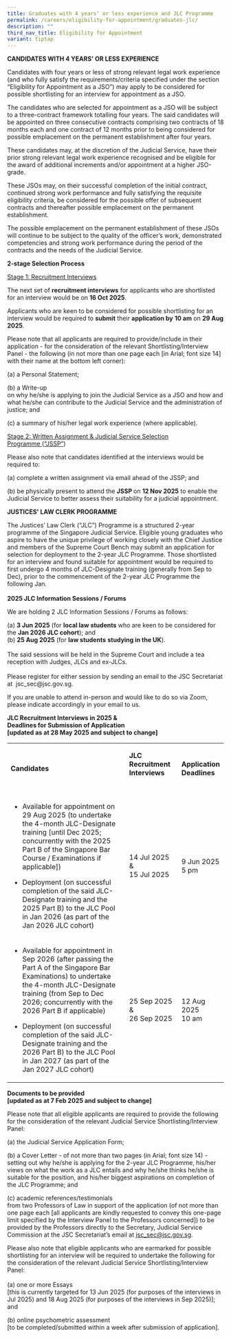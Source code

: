 ```yaml
---
title: Graduates with 4 years’ or less experience and JLC Programme
permalink: /careers/eligibility-for-appointment/graduates-jlc/
description: ""
third_nav_title: Eligibility for Appointment
variant: tiptap
---
```

<p><strong>CANDIDATES WITH 4 YEARS' OR LESS EXPERIENCE</strong>
</p>
<p>Candidates with four years or less of strong relevant legal work experience
(and who fully satisfy the requirements/criteria specified under the section
“Eligibility for Appointment as a JSO”) may apply to be considered for
possible shortlisting for an interview for appointment as a JSO.</p>
<p>The candidates who are selected for appointment as a JSO will be subject
to a three-contract framework totalling four years. The said candidates
will be appointed on three consecutive contracts comprising two contracts
of 18 months each and one contract of 12 months prior to being considered
for possible emplacement on the permanent establishment after four years.</p>
<p>These candidates may, at the discretion of the Judicial Service, have
their prior strong relevant legal work experience recognised and be eligible
for the award of additional increments and/or appointment at a higher JSO-grade.</p>
<p>These JSOs may, on their successful completion of the initial contract,
continued strong work performance and fully satisfying the requisite eligibility
criteria, be considered for the possible offer of subsequent contracts
and thereafter possible emplacement on the permanent establishment.</p>
<p>The possible emplacement on the permanent establishment of these JSOs
will continue to be subject to the quality of the officer’s work, demonstrated
competencies and strong work performance during the period of the contracts
and the needs of the Judicial Service.</p>
<p></p>
<p><strong>2-stage Selection Process</strong>
</p>
<p><u>Stage 1: Recruitment Interviews</u>
</p>
<p>The next set of <strong>recruitment interviews</strong> for applicants who
are shortlisted for an interview would be on <strong>16 Oct 2025</strong>.</p>
<p>Applicants who are keen to be considered for possible shortlisting for
an interview would be required to <strong>submit</strong> their <strong>application by</strong>  <strong>10 am</strong> on <strong>29 Aug 2025</strong>.</p>
<p>Please note that all applicants are required to provide/include in their
application - for the consideration of the relevant Shortlisting/Interview
Panel - the following (in not more than one page each [in Arial; font size
14] with their name at the bottom left corner):</p>
<p>(a) a Personal Statement;</p>
<p>(b) a Write-up
<br>on why he/she is applying to join the Judicial Service as a JSO and how
and what he/she can contribute to the Judicial Service and the administration
of justice; and</p>
<p>(c) a summary of his/her legal work experience (where applicable).</p>
<p><u>Stage 2: Written Assignment &amp; Judicial Service Selection Programme&nbsp;</u>(<u>“JSSP”</u>)</p>
<p>Please also note that candidates identified at the interviews would be
required to:</p>
<p>(a) complete a written assignment via email ahead of the JSSP; and</p>
<p>(b) be physically present to attend the <strong>JSSP </strong>on <strong>12 Nov 2025</strong> to
enable the Judicial Service to better assess their suitability for a judicial
appointment.</p>
<p></p>
<p><strong>JUSTICES' LAW CLERK PROGRAMME</strong>
</p>
<p>The Justices’ Law Clerk (“JLC”) Programme is a structured 2-year programme
of the Singapore Judicial Service. Eligible young graduates who aspire
to have the unique privilege of working closely with the Chief Justice
and members of the Supreme Court Bench may submit an application for selection
for deployment to the 2-year JLC Programme. Those shortlisted for an interview
and found suitable for appointment would be required to first undergo 4
months of JLC-Designate training (generally from Sep to Dec), prior to
the commencement of the 2-year JLC Programme the following Jan.
<br>
<br><strong>2025 JLC Information Sessions / Forums</strong>
</p>
<p>We are holding 2 JLC Information Sessions / Forums as follows:</p>
<p>(a) <strong>3 Jun 2025</strong> (for <strong>local law students</strong> who
are keen to be considered for the <strong>Jan 2026 JLC cohort</strong>);
and
<br>(b) <strong>25 Aug 2025</strong> (for <strong>law students</strong>  <strong>studying in the UK</strong>).
<br>
<br>The said sessions will be held in the Supreme Court and include a tea
reception with Judges, JLCs and ex-JLCs.
<br>
<br>Please register for either session by sending an email to the JSC Secretariat
at&nbsp;&nbsp;<a rel="noopener noreferrer nofollow" target="_blank">jsc_sec@jsc.gov.sg</a>.</p>
<p>If you are unable to attend in-person and would like to do so via Zoom,
please indicate accordingly in your email to us.
<br>
</p>
<p><strong>JLC Recruitment Interviews in 2025 &amp;<br>Deadlines for Submission of Application </strong>
<br><strong>[updated as at 28 May 2025 and subject to change]</strong>
</p>
<table style="minWidth: 75px">
<colgroup>
<col>
<col>
<col>
</colgroup>
<tbody>
<tr>
<td rowspan="1" colspan="1">
<p><strong>Candidates</strong>
</p>
</td>
<td rowspan="1" colspan="1">
<p><strong>JLC Recruitment Interviews<br><br></strong>
</p>
</td>
<td rowspan="1" colspan="1">
<p><strong>Application<br>Deadlines</strong>
</p>
</td>
</tr>
<tr>
<td rowspan="1" colspan="1">
<ul data-tight="true" class="tight">
<li>
<p>Available for appointment on 29 Aug 2025 (to undertake the 4-month JLC-Designate
training [until Dec 2025; concurrently with the 2025 Part B of the Singapore
Bar Course / Examinations if applicable])</p>
</li>
</ul>
<p></p>
<ul data-tight="true" class="tight">
<li>
<p>Deployment (on successful completion of the said JLC-Designate training
and the 2025 Part B) to the JLC Pool
<br>in Jan 2026 (as part of the Jan 2026 JLC cohort)</p>
</li>
</ul>
</td>
<td rowspan="1" colspan="1">
<p>14 Jul 2025 &amp;
<br>15 Jul 2025</p>
</td>
<td rowspan="1" colspan="1">
<p>9 Jun 2025
<br>5 pm</p>
</td>
</tr>
<tr>
<td rowspan="1" colspan="1">
<ul data-tight="true" class="tight">
<li>
<p>Available for appointment in Sep 2026 (after passing the Part A of the
Singapore Bar Examinations) to undertake the 4-month JLC-Designate training
(from Sep to Dec 2026; concurrently with the 2026 Part B if applicable)
<br>
</p>
</li>
<li>
<p>Deployment (on successful completion of the said JLC-Designate training
and the 2026 Part B) to the JLC Pool in Jan 2027 (as part of the Jan 2027
JLC cohort)</p>
</li>
</ul>
</td>
<td rowspan="1" colspan="1">
<p>25 Sep 2025 &amp;
<br>26 Sep 2025</p>
</td>
<td rowspan="1" colspan="1">
<p>12 Aug 2025
<br>10 am</p>
</td>
</tr>
</tbody>
</table>
<p></p>
<p><strong>Documents to be provided</strong>
<br><strong>[updated as at 7 Feb 2025 and subject to change]</strong>
</p>
<p>Please note that all eligible applicants are required to provide the following
for the consideration of the relevant Judicial Service Shortlisting/Interview
Panel:</p>
<p>(a) the Judicial Service Application Form;</p>
<p>(b) a Cover Letter <em>- </em>of not more than two pages (in Arial; font
size 14) - setting out why he/she is applying for the 2-year JLC Programme,
his/her views on what the work as a JLC entails and why he/she thinks he/she
is suitable for the position, and his/her biggest aspirations on completion
of the JLC Programme; and</p>
<p>(c) academic references/testimonials
<br>from two Professors of Law in support of the application (of not more
than one page each [all applicants are kindly requested to convey this
one-page limit specified by the Interview Panel to the Professors concerned])
to be provided by the Professors directly to the Secretary, Judicial Service
Commission at the JSC Secretariat’s email at&nbsp;<a href="mailto:jsc_sec@jsc.gov.sg" rel="noopener noreferrer nofollow" target="_blank"><u>jsc_sec@jsc.gov.sg</u></a>.</p>
<p>Please also note that eligible applicants who are earmarked for possible
shortlisting for an interview will be required to undertake the following
for the consideration of the relevant Judicial Service Shortlisting/Interview
Panel:
<br>
<br>(a) one or more Essays
<br>[this is currently targeted for 13 Jun 2025 (for purposes of the interviews
in Jul 2025) and 18 Aug 2025 (for purposes of the interviews in Sep 2025)];
and</p>
<p>(b) online psychometric assessment
<br>[to be completed/submitted within a week after submission of application].</p>